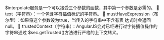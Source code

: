 $interpolate服务是一个可以接受三个参数的函数，其中第一个参数是必需的。
 text（字符串）：一个包含字符插值标记的字符串。
 mustHaveExpression（布尔型）：如果将这个参数设为true，当传入的字符串中不含有表
达式时会返回null。
 trustedContext（字符串）：AngularJS会对已经进行过字符插值操作的字符串通过
$sec.getTrusted()方法进行严格的上下文转义。
